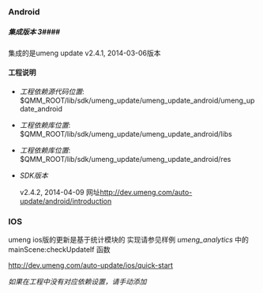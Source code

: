 
### Android ###

##### 集成版本 3####
集成的是umeng update v2.4.1, 2014-03-06版本

#### 工程说明 ####
* *工程依赖源代码位置*:
$QMM_ROOT/lib/sdk/umeng_update/umeng_update_android/umeng_update_android

* *工程依赖库位置*:
$QMM_ROOT/lib/sdk/umeng_update/umeng_update_android/libs

* *工程依赖库位置*:
$QMM_ROOT/lib/sdk/umeng_update/umeng_update_android/res

* *SDK版本*

	v2.4.2, 2014-04-09 网址<http://dev.umeng.com/auto-update/android/introduction>

### IOS ###
umeng ios版的更新是基于统计模块的
实现请参见样例 *umeng_analytics* 中的mainScene:checkUpdateIf 函数

http://dev.umeng.com/auto-update/ios/quick-start


*如果在工程中没有对应依赖设置，请手动添加*

